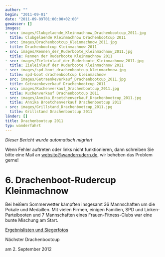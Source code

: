 ```yaml
---
author: ""
begin: "2011-09-01"
date: "2011-09-09T01:00:00+02:00"
gewässer: []
images:
- src: images/Clubgelaende_Kleinmachnow_Drachenbootcup_2011.jpg
  title: Clubgelaende Kleinmachnow Drachenbootcup 2011
- src: images/Drachenbootcup_Kleinmachnow_2011.jpg
  title: Drachenbootcup Kleinmachnow 2011
- src: images/Rennen_der_Ruderboote_Kleinmachnow_2011.jpg
  title: Rennen der Ruderboote Kleinmachnow 2011
- src: images/Zieleinlauf_der_Ruderboote_Kleinmachnow_2011.jpg
  title: Zieleinlauf der Ruderboote Kleinmachnow 2011
- src: images/spd-boot_drachenbootcup_kleinmachnow.jpg
  title: spd-boot drachenbootcup kleinmachnow
- src: images/Getraenkeverkauf_Drachenbootcup_2011.jpg
  title: Getraenkeverkauf Drachenbootcup 2011
- src: images/Kuchenverkauf_Drachenbootcup_2011.jpg
  title: Kuchenverkauf Drachenbootcup 2011
- src: images/Annika_Broetchenverkauf_Drachenbootcup_2011.jpg
  title: Annika Broetchenverkauf Drachenbootcup 2011
- src: images/Grillstand_Drachenbootcup_2011.jpg
  title: Grillstand Drachenbootcup 2011
länder: []
title: Drachenbootcup 2011
typ: wanderfahrt
---
```



*Dieser Bericht wurde automatisch migriert*

Wenn Fehler auftreten oder links nicht funktionieren, dann schreiben Sie bitte eine Mail an website@wanderrudern.de, wir beheben das Problem gerne!



# 6. Drachenboot-Rudercup Kleinmachnow


Bei heißem Sommerwetter kämpften insgesamt 36 Mannschaften um die Pokale und Medaillen. Mit vielen Firmen, einigen Familien, SPD und Linken- Parteibooten und 7 Mannschaften eines Frauen-Fitness-Clubs war eine bunte Mischung am Start.

[Ergebnislisten und Siegerfotos](/berichte/2011/ergebnisse_kleinmachnow_2011)

Nächster Drachenbootcup

am 2. September 2012